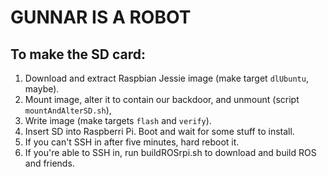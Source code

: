 # GUNNAR IS A ROBOT

## To make the SD card:

1. Download and extract Raspbian Jessie image (make target `dlUbuntu`, maybe).
2. Mount image, alter it  to contain our backdoor, and unmount (script `mountAndAlterSD.sh`),
3. Write image (make targets `flash` and `verify`).
4. Insert SD into Raspberri Pi. Boot and wait for some stuff to install.
5. If you can't SSH in after five minutes, hard reboot it.
5. If you're able to SSH in, run buildROSrpi.sh to download and build ROS and friends.
